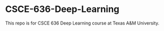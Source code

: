 # CSCE-636-Deep-Learning
This repo is for CSCE 636 Deep Learning course at Texas A&amp;M University. 

